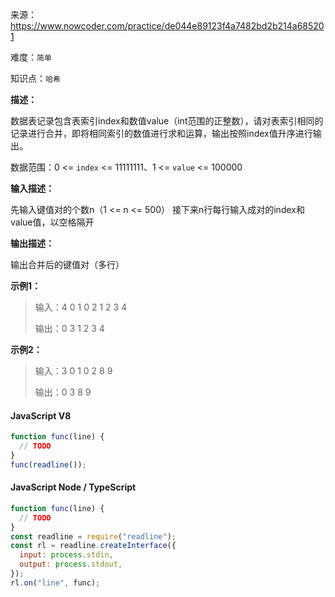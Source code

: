 来源：<https://www.nowcoder.com/practice/de044e89123f4a7482bd2b214a685201>

难度：`简单`

知识点：`哈希`

**描述：**

数据表记录包含表索引index和数值value（int范围的正整数），请对表索引相同的记录进行合并，即将相同索引的数值进行求和运算，输出按照index值升序进行输出。

数据范围：0 <= `index` <= 11111111、1 <= `value` <= 100000

**输入描述：**

先输入键值对的个数n（1 <= n <= 500）
接下来n行每行输入成对的index和value值，以空格隔开

**输出描述：**

输出合并后的键值对（多行）

**示例1：**

> 输入：4
0 1
0 2
1 2
3 4
>
> 输出：0 3
1 2
3 4

**示例2：**

> 输入：3
0 1
0 2
8 9
>
> 输出：0 3
8 9

<!-- tabs:start -->

#### **JavaScript V8**

```javascript
function func(line) {
  // TODO
}
func(readline());
```

#### **JavaScript Node / TypeScript**

```javascript
function func(line) {
  // TODO
}
const readline = require("readline");
const rl = readline.createInterface({
  input: process.stdin,
  output: process.stdout,
});
rl.on("line", func);
```

<!-- tabs:end -->
